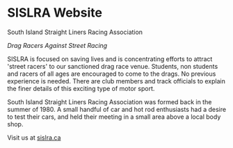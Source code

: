 # SISLRA Website

South Island Straight Liners Racing Association

_Drag Racers Against Street Racing_

SISLRA is focused on saving lives and is concentrating efforts to attract 'street racers' to our sanctioned drag race venue. Students, non students and racers of all ages are encouraged to come to the drags. No previous experience is needed. There are club members and track officials to explain the finer details of this exciting type of motor sport.

South Island Straight Liners Racing Association was formed back in the summer of 1980. A small handful of car and hot rod enthusiasts had a desire to test their cars, and held their meeting in a small area above a local body shop.

Visit us at [sislra.ca](http://sislra.ca)